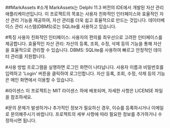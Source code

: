 ﻿##MarkAssets
#소개
MarkAssets는 Delphi 11.3 버전의 IDE에서 개발된 자산 관리 애플리케이션입니다. 이 프로젝트의 목표는 사용자 친화적인 인터페이스와 효율적인 자산 관리 기능을 제공하여, 자산 관리를 더욱 쉽고 효율적으로 만드는 것입니다. 데이터베이스 관리 시스템(DBMS)로는 SQLite를 사용하고 있습니다.

#특징
사용자 친화적인 인터페이스: 사용자의 편의를 최우선으로 고려한 인터페이스를 제공합니다.
효율적인 자산 관리: 자산의 등록, 조회, 수정, 삭제 등의 기능을 통해 자산을 효율적으로 관리할 수 있습니다.
DBMS: SQLite를 사용하여 빠르고 안정적인 데이터 관리를 지원합니다.

#사용 방법
프로그램을 실행하면 로그인 화면이 나타납니다. 사용자 이름과 비밀번호를 입력하고 'Login' 버튼을 클릭하여 로그인합니다.
자산 등록, 조회, 수정, 삭제 등의 기능은 메인 화면에서 이용할 수 있습니다.

#라이센스
이 프로젝트는 MIT 라이센스 하에 배포되며, 자세한 사항은 LICENSE 파일을 참조하세요.

#문의
문제가 발생하거나 추가적인 정보가 필요하신 경우, 이슈를 등록하시거나 이메일로 문의해주시기 바랍니다.
프로젝트의 세부 사항에 따라 필요한 정보를 추가하거나 수정하시면 됩니다.
